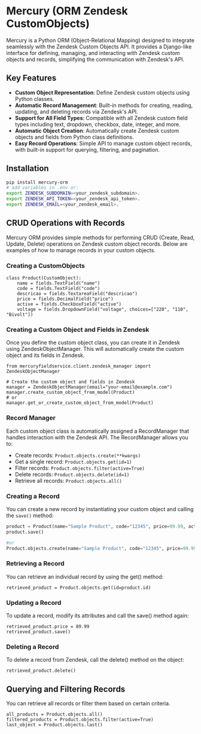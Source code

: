 # Mercury (ORM Zendesk CustomObjects)

Mercury is a Python ORM (Object-Relational Mapping) designed to integrate seamlessly with the Zendesk Custom Objects API. It provides a Django-like interface for defining, managing, and interacting with Zendesk custom objects and records, simplifying the communication with Zendesk's API.

## Key Features

- **Custom Object Representation**: Define Zendesk custom objects using Python classes.
- **Automatic Record Management**: Built-in methods for creating, reading, updating, and deleting records via Zendesk's API.
- **Support for All Field Types**: Compatible with all Zendesk custom field types including text, dropdown, checkbox, date, integer, and more.
- **Automatic Object Creation**: Automatically create Zendesk custom objects and fields from Python class definitions.
- **Easy Record Operations**: Simple API to manage custom object records, with built-in support for querying, filtering, and pagination.

## Installation

```bash
pip install mercury-orm
# add variables in .env or:
export ZENDESK_SUBDOMAIN=<your_zendesk_subdomain>.
export ZENDESK_API_TOKEN=<your_zendesk_api_token>.
export ZENDESK_EMAIL=<your_zendesk_email>.
```

## CRUD Operations with Records

Mercury ORM provides simple methods for performing CRUD (Create, Read, Update, Delete) operations on Zendesk custom object records. Below are examples of how to manage records in your custom objects.


### Creating a CustomObjects
```
class Product(CustomObject):
    name = fields.TextField("name")
    code = fields.TextField("code")
    descricao = fields.TextareaField("descricao")
    price = fields.DecimalField("price")
    active = fields.CheckboxField("active")
    voltage = fields.DropdownField("voltage", choices=["220", "110", "Bivolt"])
```

### Creating a Custom Object and Fields in Zendesk

Once you define the custom object class, you can create it in Zendesk using ZendeskObjectManager. This will automatically create the custom object and its fields in Zendesk.

```
from mercuryfieldservice.client.zendesk_manager import ZendeskObjectManager

# Create the custom object and fields in Zendesk
manager = ZendeskObjectManager(email="your-email@example.com")
manager.create_custom_object_from_model(Product)
# or
manager.get_or_create_custom_object_from_model(Product)
```
### Record Manager

Each custom object class is automatically assigned a RecordManager that handles interaction with the Zendesk API. The RecordManager allows you to:

- Create records: ```Product.objects.create(**kwargs)```
- Get a single record: ```Product.objects.get(id=1)```
- Filter records: ```Product.objects.filter(active=True)```
- Delete records: ```Product.objects.delete(id=1)```
- Retrieve all records: ```Product.objects.all()```

### Creating a Record

You can create a new record by instantiating your custom object and calling the `save()` method:

```python
product = Product(name="Sample Product", code="12345", price=99.99, active=True)
product.save()

#or
Product.objects.create(name="Sample Product", code="12345", price=99.99, active=True)
```
### Retrieving a Record

You can retrieve an individual record by using the get() method:
```
retrieved_product = Product.objects.get(id=product.id)
```
### Updating a Record

To update a record, modify its attributes and call the save() method again:
```
retrieved_product.price = 89.99
retrieved_product.save()
```

### Deleting a Record

To delete a record from Zendesk, call the delete() method on the object:
```
retrieved_product.delete()
```
## Querying and Filtering Records

You can retrieve all records or filter them based on certain criteria.
```
all_products = Product.objects.all()
filtered_products = Product.objects.filter(active=True)
last_object = Product.objects.last()
```

